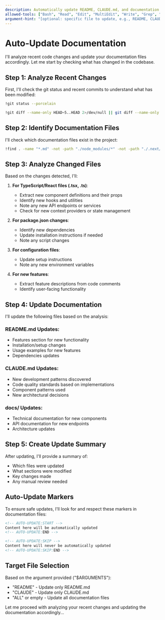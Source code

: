 ```yaml
---
description: Automatically update README, CLAUDE.md, and documentation files based on recent code changes
allowed-tools: ["Bash", "Read", "Edit", "MultiEdit", "Write", "Grep", "Glob", "LS", "TodoWrite"]
argument-hint: "[optional: specific file to update, e.g., README, CLAUDE, or ALL]"
---
```


# Auto-Update Documentation

I'll analyze recent code changes and update your documentation files accordingly. Let me start by checking what has changed in the codebase.

## Step 1: Analyze Recent Changes

First, I'll check the git status and recent commits to understand what has been modified:

```bash
!git status --porcelain
```

```bash
!git diff --name-only HEAD~5..HEAD 2>/dev/null || git diff --name-only --cached
```

## Step 2: Identify Documentation Files

I'll check which documentation files exist in the project:

```bash
!find . -name "*.md" -not -path "./node_modules/*" -not -path "./.next/*" | sort
```

## Step 3: Analyze Changed Files

Based on the changes detected, I'll:

1. **For TypeScript/React files (.tsx, .ts)**:
   - Extract new component definitions and their props
   - Identify new hooks and utilities
   - Note any new API endpoints or services
   - Check for new context providers or state management

2. **For package.json changes**:
   - Identify new dependencies
   - Update installation instructions if needed
   - Note any script changes

3. **For configuration files**:
   - Update setup instructions
   - Note any new environment variables

4. **For new features**:
   - Extract feature descriptions from code comments
   - Identify user-facing functionality

## Step 4: Update Documentation

I'll update the following files based on the analysis:

### README.md Updates:
- Features section for new functionality
- Installation/setup changes
- Usage examples for new features
- Dependencies updates

### CLAUDE.md Updates:
- New development patterns discovered
- Code quality standards based on implementations
- Component patterns used
- New architectural decisions

### docs/ Updates:
- Technical documentation for new components
- API documentation for new endpoints
- Architecture updates

## Step 5: Create Update Summary

After updating, I'll provide a summary of:
- Which files were updated
- What sections were modified
- Key changes made
- Any manual review needed

## Auto-Update Markers

To ensure safe updates, I'll look for and respect these markers in documentation files:

```markdown
<!-- AUTO-UPDATE:START -->
Content here will be automatically updated
<!-- AUTO-UPDATE:END -->

<!-- AUTO-UPDATE:SKIP -->
Content here will never be automatically updated
<!-- AUTO-UPDATE:SKIP:END -->
```

## Target File Selection

Based on the argument provided ("$ARGUMENTS"):
- "README" - Update only README.md
- "CLAUDE" - Update only CLAUDE.md  
- "ALL" or empty - Update all documentation files

Let me proceed with analyzing your recent changes and updating the documentation accordingly...